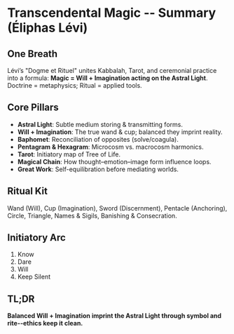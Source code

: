 # Transcendental Magic -- Summary (Éliphas Lévi)

## One Breath
Lévi’s "Dogme et Rituel" unites Kabbalah, Tarot, and ceremonial practice into a formula: **Magic = Will + Imagination acting on the Astral Light**. Doctrine = metaphysics; Ritual = applied tools.

## Core Pillars
- **Astral Light**: Subtle medium storing & transmitting forms.
- **Will + Imagination**: The true wand & cup; balanced they imprint reality.
- **Baphomet**: Reconciliation of opposites (solve/coagula).
- **Pentagram & Hexagram**: Microcosm vs. macrocosm harmonics.
- **Tarot**: Initiatory map of Tree of Life.
- **Magical Chain**: How thought–emotion–image form influence loops.
- **Great Work**: Self-equilibration before mediating worlds.

## Ritual Kit
Wand (Will), Cup (Imagination), Sword (Discernment), Pentacle (Anchoring), Circle, Triangle, Names & Sigils, Banishing & Consecration.

## Initiatory Arc
1. Know  
2. Dare  
3. Will  
4. Keep Silent  

## TL;DR
**Balanced Will + Imagination imprint the Astral Light through symbol and rite--ethics keep it clean.**